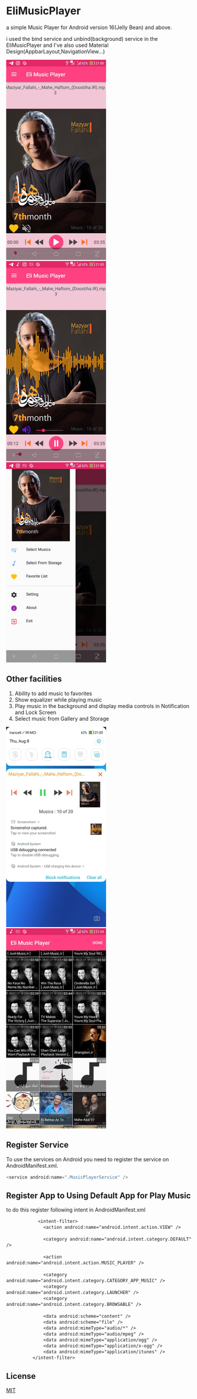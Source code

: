 
  # EliMusicPlayer
a simple Music Player for Android version 16(Jelly Bean) and above.

i used the bind service and unbind(background) service in the EliMusicPlayer and I've also used Material Design(AppbarLayout,NavigationView...)


<img src="https://github.com/haselmehri/EliMusicPlayer/blob/master/ReadmeFiles/AppImage2.jpeg" width="270" style='margin-right:5px'> <img src="https://github.com/haselmehri/EliMusicPlayer/blob/master/ReadmeFiles/AppImage1.jpeg" width="270"  style='margin-right:5px'>
<img src="https://github.com/haselmehri/EliMusicPlayer/blob/master/ReadmeFiles/AppImage4.jpeg" width="270">

## Other facilities

  1. Ability to add music to favorites
  2. Show equalizer while playing music
  3. Play music in the background and display media controls in Notification and Lock Screen
  3. Select music from Gallery and Storage
  
  
<img src="https://github.com/haselmehri/EliMusicPlayer/blob/master/ReadmeFiles/AppImage3.jpeg" width="270" style='margin-right:5px'>      <img src="https://github.com/haselmehri/EliMusicPlayer/blob/master/ReadmeFiles/AppImage5.jpeg" width="270"  style='margin-right:5px'>


## Register Service

To use the services on Android you need to register the service on AndroidManifest.xml.

```python
<service android:name=".MusicPlayerService" />
```

## Register App to Using Default App for Play Music

  to do this register following intent in AndroidManifest.xml
  
  ```android
              <intent-filter>
                <action android:name="android.intent.action.VIEW" />

                <category android:name="android.intent.category.DEFAULT" />

                <action android:name="android.intent.action.MUSIC_PLAYER" />

                <category android:name="android.intent.category.CATEGORY_APP_MUSIC" />
                <category android:name="android.intent.category.LAUNCHER" />
                <category android:name="android.intent.category.BROWSABLE" />

                <data android:scheme="content" />
                <data android:scheme="file" />
                <data android:mimeType="audio/*" />
                <data android:mimeType="audio/mpeg" />
                <data android:mimeType="application/ogg" />
                <data android:mimeType="application/x-ogg" />
                <data android:mimeType="application/itunes" />
            </intent-filter>
  ```

## License
[MIT](https://choosealicense.com/licenses/mit/)
